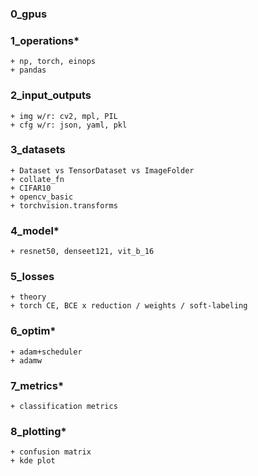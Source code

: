### 0_gpus

### 1_operations*
    + np, torch, einops
    + pandas

### 2_input_outputs
    + img w/r: cv2, mpl, PIL
    + cfg w/r: json, yaml, pkl

### 3_datasets
    + Dataset vs TensorDataset vs ImageFolder
    + collate_fn
    + CIFAR10
    + opencv_basic
    + torchvision.transforms

### 4_model*
    + resnet50, denseet121, vit_b_16

### 5_losses
    + theory
    + torch CE, BCE x reduction / weights / soft-labeling

### 6_optim*
    + adam+scheduler
    + adamw

### 7_metrics*
    + classification metrics

### 8_plotting*
    + confusion matrix
    + kde plot